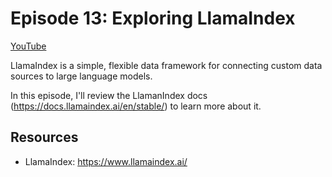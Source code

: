 # Episode 13: Exploring LlamaIndex

[YouTube](https://youtube.com/live/JE2L3_vpmWo)

LlamaIndex is a simple, flexible data framework for connecting
custom data sources to large language models.

In this episode, I'll review the LlamanIndex docs (https://docs.llamaindex.ai/en/stable/) to learn more about it.

## Resources

- LlamaIndex: https://www.llamaindex.ai/
